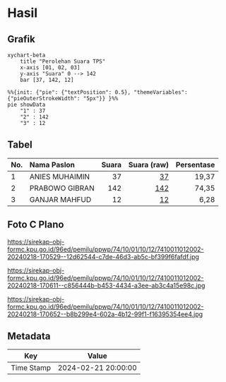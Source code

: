 # Hasil

## Grafik

```mermaid
xychart-beta
    title "Perolehan Suara TPS"
    x-axis [01, 02, 03]
    y-axis "Suara" 0 --> 142
    bar [37, 142, 12]
```

```mermaid
%%{init: {"pie": {"textPosition": 0.5}, "themeVariables": {"pieOuterStrokeWidth": "5px"}} }%%
pie showData
    "1" : 37
    "2" : 142
    "3" : 12
```

## Tabel

| No. | Nama Paslon    | Suara | Suara (raw) | Persentase |
|:--- |:-------------- | -----:| -----------:| ----------:|
| 1   | ANIES MUHAIMIN | 37    | [37][p-1]   | 19,37      |
| 2   | PRABOWO GIBRAN | 142   | [142][p-2]  | 74,35      |
| 3   | GANJAR MAHFUD  | 12    | [12][p-3]   | 6,28       |


[p-1]: https://github.com/gigit-pemilu/pemilu-2024-74-sulawesi-tenggara/blob/main/pilpres/hitung-suara/sub/74-sulawesi-tenggara/sub/10-buton-utara/sub/01-kulisusu/sub/1012-lemo/sub/002-tps/sub/paslon-1.txt
[p-2]: https://github.com/gigit-pemilu/pemilu-2024-74-sulawesi-tenggara/blob/main/pilpres/hitung-suara/sub/74-sulawesi-tenggara/sub/10-buton-utara/sub/01-kulisusu/sub/1012-lemo/sub/002-tps/sub/paslon-2.txt
[p-3]: https://github.com/gigit-pemilu/pemilu-2024-74-sulawesi-tenggara/blob/main/pilpres/hitung-suara/sub/74-sulawesi-tenggara/sub/10-buton-utara/sub/01-kulisusu/sub/1012-lemo/sub/002-tps/sub/paslon-3.txt

## Foto C Plano

https://sirekap-obj-formc.kpu.go.id/96ed/pemilu/ppwp/74/10/01/10/12/7410011012002-20240218-170529--12d62544-c7de-46d3-ab5c-bf399f6fafdf.jpg

https://sirekap-obj-formc.kpu.go.id/96ed/pemilu/ppwp/74/10/01/10/12/7410011012002-20240218-170611--c856444b-b453-4434-a3ee-ab3c4a15e98c.jpg

https://sirekap-obj-formc.kpu.go.id/96ed/pemilu/ppwp/74/10/01/10/12/7410011012002-20240218-170652--b8b299e4-602a-4b12-99f1-f16395354ee4.jpg


## Metadata

| Key        | Value               |
| ---------- | ------------------- |
| Time Stamp | 2024-02-21 20:00:00 |



